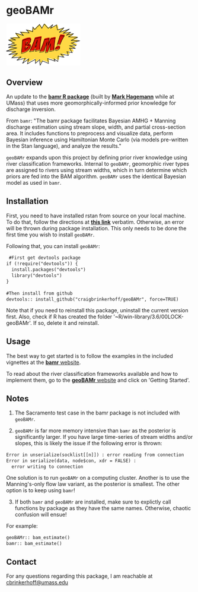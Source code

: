 # geoBAMr

<img src="https://raw.githubusercontent.com/markwh/mcfli-swotr/master/logos/bamr/logo.png" width=200 alt="bamr Logo"/>

## Overview
An update to the [**bamr R package**](https://github.com/markwh/bamr) (built by [**Mark Hagemann**](https://scholar.google.com/citations?user=_-XH9u4AAAAJ&hl=en&oi=ao) while at UMass) that uses more geomorphically-informed prior knowledge for discharge inversion.

From ``bamr``: "The bamr package facilitates Bayesian AMHG + Manning discharge estimation using stream slope, width, and partial cross-section area. It includes functions to preprocess and visualize data, perform Bayesian inference using Hamiltonian Monte Carlo (via models pre-written in the Stan language), and analyze the results."

``geoBAMr`` expands upon this project by defining prior river knowledge using river classification frameworks.  Internal to ``geoBAMr``, geomorphic river types are assigned to rivers using stream widths, which in turn determine which priors are fed into the BAM algorithm.  ``geoBAMr`` uses the identical Bayesian model as used in ``bamr``.

## Installation

First, you need to have installed rstan from source on your local machine. To do that, follow the directions at [**this link**](https://github.com/stan-dev/rstan/wiki/Installing-RStan-from-source-on-Windows) verbatim. Otherwise, an error will be thrown during package installation. This only needs to be done the first time you wish to install ``geoBAMr``.

Following that, you can install ``geoBAMr``:

```
 #First get devtools package
if (!require("devtools")) {
  install.packages("devtools")
  library("devtools")
}

#Then install from github
devtools:: install_github("craigbrinkerhoff/geoBAMr", force=TRUE)
```
Note that if you need to reinstall this package, uninstall the current version first.  Also, check if R has created the folder '~R/win-library/3.6/00LOCK-geoBAMr'. If so, delete it and reinstall.

## Usage
The best way to get started is to follow the examples in the included vignettes at the [**bamr** website](https://markwh.github.io/bamr/index.html).

To read about the river classification frameworks available and how to implement them, go to the [**geoBAMr** website](https://craigbrinkerhoff.github.io/geoBAMr/index.html) and click on 'Getting Started'.

## Notes

1) The Sacramento test case in the bamr package is not included with ``geoBAMr``.

2) ``geoBAMr`` is far more memory intensive than ``bamr`` as the posterior is significantly larger.  If you have large time-series of stream widths and/or slopes, this is likely the issue if the following error is thrown: 
```
Error in unserialize(socklist[[n]]) : error reading from connection
Error in serialize(data, node$con, xdr = FALSE) : 
  error writing to connection
```
  One solution is to run ``geoBAMr`` on a computing cluster. Another is to use the Manning's-only flow law variant, as the posterior is smallest.  The other option is to keep using ``bamr``!

3) If both ``bamr`` and ``geoBAMr`` are installed, make sure to explictly call functions by package as they have the same names. Otherwise, chaotic confusion will ensue!

For example:

```
geoBAMr:: bam_estimate()
bamr:: bam_estimate()
```

## Contact
For any questions regarding this package, I am reachable at cbrinkerhoff@umass.edu
